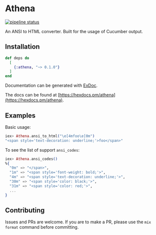 # Athena

[![pipeline status](https://gitlab.com/distortia/athena/badges/master/pipeline.svg)](https://gitlab.com/distortia/athena/commits/master)

An ANSI to HTML converter. Built for the usage of Cucumber output.

## Installation

```elixir
def deps do
  [
    {:athena, "~> 0.1.0"}
  ]
end
```

Documentation can be generated with [ExDoc](https://github.com/elixir-lang/ex_doc).

The docs can be found at [https://hexdocs.pm/athena](https://hexdocs.pm/athena).


## Examples

Basic usage: 

```elixir
iex> Athena.ansi_to_html("\e[4mfoo\e[0m")
"<span style='text-decoration: underline;'>foo</span>"
```

To see the list of support `ansi_codes`:

```elixir
iex> Athena.ansi_codes()
%{
  "0m" => "</span>",
  "1m" => "<span style='font-weight: bold;'>",
  "4m" => "<span style='text-decoration: underline;'>",
  "30m" => "<span style='color: black;'>",
  "31m" => "<span style='color: red;'>",
  ...
}
```

## Contributing

Issues and PRs are welcome. If you are to make a PR, please use the `mix format` command before committing.

